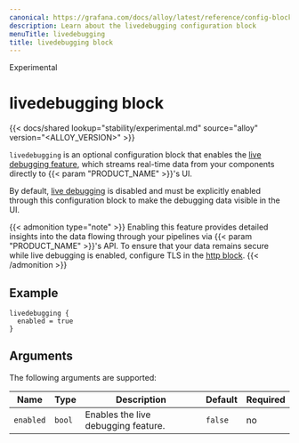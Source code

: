 ```yaml
---
canonical: https://grafana.com/docs/alloy/latest/reference/config-blocks/livedebugging/
description: Learn about the livedebugging configuration block
menuTitle: livedebugging
title: livedebugging block
---
```


<span class="badge docs-labels__stage docs-labels__item">Experimental</span>

# livedebugging block

{{< docs/shared lookup="stability/experimental.md" source="alloy" version="<ALLOY_VERSION>" >}}

`livedebugging` is an optional configuration block that enables the [live debugging feature][debug], which streams real-time data from your components directly to {{< param "PRODUCT_NAME" >}}'s UI.

By default, [live debugging][debug] is disabled and must be explicitly enabled through this configuration block to make the debugging data visible in the UI.

{{< admonition type="note" >}}
Enabling this feature provides detailed insights into the data flowing through your pipelines via {{< param "PRODUCT_NAME" >}}'s API.
To ensure that your data remains secure while live debugging is enabled, configure TLS in the [http block][].
{{< /admonition >}}

## Example

```alloy
livedebugging {
  enabled = true
}
```

## Arguments

The following arguments are supported:

| Name      | Type   | Description                         | Default | Required |
| --------- | ------ | ----------------------------------- | ------- | -------- |
| `enabled` | `bool` | Enables the live debugging feature. | `false` | no       |

[debug]: ../../../tasks/debug/
[http block]: ../http/
